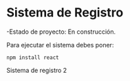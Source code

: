 <h1>Sistema de Registro</h1>

-Estado de proyecto: En construcción. 

Para ejecutar el sistema debes poner:

```npm install react```

Sistema de registro 2 
